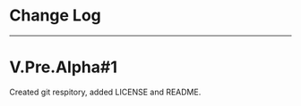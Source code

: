 # Change Log
------------------------------------------------------------------------------------------------------------------------------
# V.Pre.Alpha#1
Created git respitory, added LICENSE and README.
